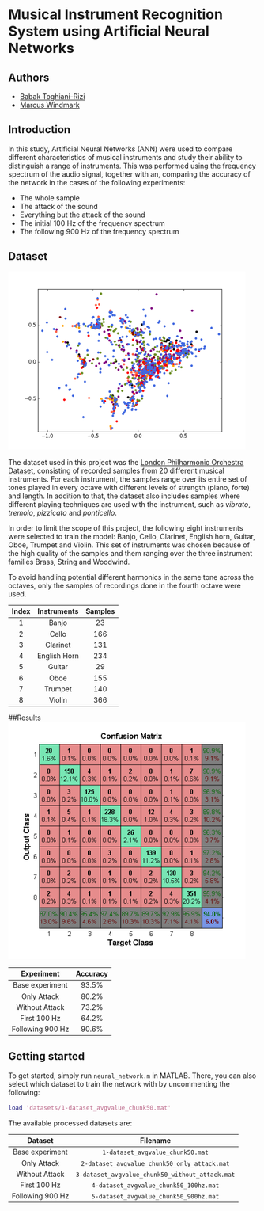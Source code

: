 # Musical Instrument Recognition System using Artificial Neural Networks


## Authors

* [Babak Toghiani-Rizi](https://github.com/babaktr)
* [Marcus Windmark](https://github.com/windmark)



## Introduction
In this study, Artificial Neural Networks (ANN) were used to compare different characteristics of musical instruments and study their ability to distinguish a range of instruments. This was performed using the frequency spectrum of the audio signal, together with an, comparing the accuracy of the network in the cases of the following experiments:

* The whole sample
* The attack of the sound
* Everything but the attack of the sound
* The initial 100 Hz of the frequency spectrum
* The following 900 Hz of the frequency spectrum

## Dataset
<img src="/plots/pca.png" width="480px">

The dataset used in this project was the [London Philharmonic Orchestra Dataset](http://www.philharmonia.co.uk/explore/make_music), consisting of recorded samples from 20 different musical instruments. For each instrument, the samples range over its entire set of tones played in every octave with different levels of strength (piano, forte) and length. In addition to that, the dataset also includes samples where different playing techniques are used with the instrument, such as _vibrato_, _tremolo_, _pizzicato_ and _ponticello_.

In order to limit the scope of this project, the following eight instruments were selected to train the model: Banjo, Cello, Clarinet, English horn, Guitar, Oboe, Trumpet and Violin. This set of instruments was chosen because of the high quality of the samples and them ranging over the three instrument families Brass, String and Woodwind. 

To avoid handling potential different harmonics in the same tone across the octaves, only the samples of recordings done in the fourth octave were used.

| Index 	| Instruments 	| Samples |
| :---:	| :----------: 	| :-----:	|
| 1			| Banjo			| 23 		|
| 2  		| Cello 			| 166 		|
| 3			| Clarinet		| 131		|
| 4 		| English Horn	| 234 		|
| 5			| Guitar			| 29		|
| 6			| Oboe				| 155		|
| 7			| Trumpet			| 140		|
| 8			| Violin			| 366		|

##Results
<img src="plots/confusion-matrix_base-experiment.png" width="480px">

| Experiment			| Accuracy 		|
| :------------:		| :-----------: 	|
| Base experiment	| 93.5%			|
| Only Attack			| 80.2%			|
| Without Attack		| 73.2%			|
| First 100 Hz		| 64.2%			|
| Following 900 Hz	| 90.6%			|

## Getting started
To get started, simply run ```neural_network.m``` in MATLAB.
There, you can also select which dataset to train the network with by uncommenting the following:

```MATLAB
load 'datasets/1-dataset_avgvalue_chunk50.mat'
```

The available processed datasets are:

| Dataset				| Filename 		|
| :------------:		| :-------------: 	|
| Base experiment	| ```1-dataset_avgvalue_chunk50.mat``` |
| Only Attack			| ```2-dataset_avgvalue_chunk50_only_attack.mat``` |
| Without Attack		| ```3-dataset_avgvalue_chunk50_without_attack.mat``` |
| First 100 Hz		| ```4-dataset_avgvalue_chunk50_100hz.mat``` |
| Following 900 Hz	| ```5-dataset_avgvalue_chunk50_900hz.mat``` |
